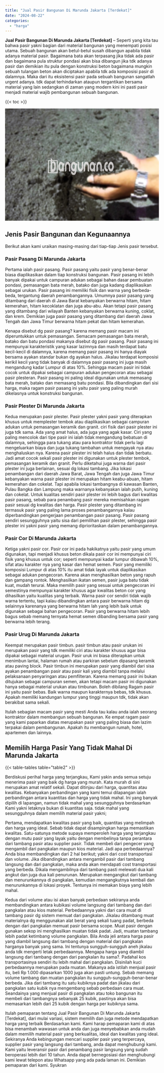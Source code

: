 ```yaml
---
title: "Jual Pasir Bangunan Di Marunda Jakarta [Terdekat]"
date: "2024-08-22"
categories: 
  - "harga"
---
```


**Jual Pasir Bangunan Di Marunda Jakarta \[Terdekat\]** – Seperti yang kita tau bahwa pasir yakni bagian dari material bangunan yang menempati posisi utama. Sebuah bangunan akan betul-betul susah dibangun apabila tidak adanya material pasir. Bagaimana bata akan terpasang jika tidak ada pasir dan bagaimana pula struktur pondasi akan bisa dibangun jika tdk adanya pasir dan demikian itu pula dengan konstruksi beton bagaimana mungkin sebuah tulangan beton akan diciptakan apabila tdk ada komposisi pasir di dalamnya. Maka dari itu eksistensi pasir pada sebuah bangunan sangatlah urgent adanya. tdk dapat terhindarkan ataupun tergantikan bersama material yang lain sedangkan di zaman yang modern kini ini pasti pasir menjadi material wajib pembangunan sebuah bangunan.

{{< toc >}}

![Jual Pasir Bangunan Di Marunda Jakarta [Terdekat]](/images/jual-pasir-bangunan-54.png)

## Jenis Pasir Bangunan dan Kegunaannya

Berikut akan kami uraikan masing-masing dari tiap-tiap Jenis pasir tersebut.

### Pasir Pasang Di Marunda Jakarta

Pertama ialah pasir pasang. Pasir pasang yaitu pasir yang benar-benar biasa diaplikasikan dalam tiap konstruksi bangunan. Pasir pasang ini lebih banyak dipakai untuk campuran adukan sebagai bahan dasar pembuatan pondasi, pemasangan bata merah, batako dan juga kadang diaplikasikan sebagai urukan. Pasir pasang ini memiliki fisik dan warna yang berbeda-beda, tergantung daerah penambangannya. Umumnya pasir pasang yang ditambang dari daerah di Jawa Barat kebanyakan berwarna hitam, hitam kemerahan, hitam kecoklatan dan juga abu-abu. Akan tetapi pasir pasang yang ditambang dari wilayah Banten kebanyakan berwarna kuning, coklat, dan krem. Demikian juga pasir pasang yang ditambang dari daerah Jawa Tengah dan Jawa Timur berwarna hitam pekat dan hitam kemerahan.

Kenapa disebut dg pasir pasang? karena memang pasir macam ini diperuntukkan untuk pemasangan. Semacam pemasangan bata merah, batako dan batu pondasi makanya disebut dg pasir pasang. Pasir pasang ini mempunyai karakteristik yang kasar lazimnya dan masih terdapat batu kecil-kecil di dalamnya, karena memang pasir pasang ini hanya diayak bersama ayakan standar bukan dg ayakan halus. Jikalau terdapat komposisi kerikil kecil yang tidak banyak di dalamnya pasir pasang ini juga masih mengandung kadar Lumpur di atas 10%. Sehingga macam pasir ini tidak cocok untuk dipakai sebagai campuran adukan pengecoran atau sebagai pasir plesteran. Pasir pasang ini paling ideal digunakan untuk memasang bata merah, batako dan memasang batu pondasi. Bila dibandingkan dari sisi harga, maka ragam pasir pasang ini yaitu pasir yang paling murah dikelasnya untuk konstruksi bangunan.

### Pasir Plester Di Marunda Jakarta

Kedua merupakan pasir plester. Pasir plester yakni pasir yang diterapkan khusus untuk memplester tembok atau diaplikasikan sebagai campuran adukan untuk pemasangan keramik dan granit. ciri fisik dari pasir plester ini juga tdk sama. Ada yang amat halus, ada juga yang agak kasar. Ciri yang paling mencolok dari tipe pasir ini ialah tidak mengandung bebatuan di dalamnya, sehingga para tukang atau para kontraktor tidak perlu lagi mengeluarkan biaya dan juga tukang tambahan untuk mengayak nya atau menghaluskan nya. Karena pasir plester ini telah halus dan tidak berbatu. Jadi amat cocok sekali pasir plester ini digunakan untuk plester tembok, pemasangan keramik dan granit. Perlu diketahui juga warna dari pasir plester ini juga berlainan, sesuai dg lokasi tambang. Jika lokasi penambangan dari daerah Jawa Barat, Jawa Tengah dan juga Jawa Timur kebanyakan warna pasir plester ini merupakan hitam keabu-abuan, hitam kemerahan dan cokelat. Tapi apabila lokasi tambangnya di kawasan Banten, Pulau Bangka dan Lampung maka warnanya kebanyakan ialah putih, kuning dan cokelat. Untuk kualitas sendiri pasir plester ini lebih bagus dari kwalitas pasir pasang, sebab para penambang pasir mereka memisahkan ragam pasir sesuai dg kwalitas dan harga. Pasir plester yang ditambang ini termasuk pasir yang paling lama proses penambangannya kalau diperbandingkan pengerjaan penambangan pasir pasang. Pasir pasang sendiri sesungguhnya yaitu sisa dari pemilihan pasir plester, sehingga pasir plester ini yakni pasir yang memang diprioritaskan dalam penambangannya.

### Pasir Cor Di Marunda Jakarta

Ketiga yakni pasir cor. Pasir cor ini pada hakikatnya yaitu pasir yang umum digunakan, tapi menjadi khusus beton dikala pasir cor ini mempunyai ciri fisik yang khusus untuk cor; seperti mempunyai kadar lumpur dibawah 10%, sifat atau karakter nya yang kasar dan hemat semen. Pasir yang memiliki komposisi Lumpur di atas 10% itu amat tidak layak untuk diaplikasikan sebagai adukan pengecoran. Karena akan menghasilkan beton yang rapuh dan gampang rontok. Menghasilkan ikatan semen, pasir juga batu tidak kuat, mudah terurai. Maka memilih pasir yang sesuai untuk pengecoran ini semestinya mempunyai karakter khusus agar kwalitas beton cor yang dihasilkan yaitu kualitas yang terbaik. Warna pasir cor sendiri tidak wajib warna tertentu, tapi kalau dibandingkan antara pasir berwarna hitam dg selainnya karenanya yang berwarna hitam lah yang lebih baik untuk digunakan sebagai bahan pengecoran. Pasir yang berwarna hitam lebih bagus sebab memang ternyata hemat semen dibanding bersama pasir yang berwarna lebih terang.

### Pasir Urug Di Marunda Jakarta

Keempat merupakan pasir timbun. pasir timbun atau pasir urukan ini merupakan pasir yang tdk memiliki ciri atau karakter khusus agar bisa dipakai sebagai material urugan. Pasir uruk ini biasa diterapkan untuk menimbun lantai, halaman rumah atau parkiran sebelum dipasang keramik atau paving block. Pasir timbun ini merupakan pasir yang diambil dari sisa ayakan penambangan pasir atau pasir kali yang diambil tanpa melalui pelaksanaan penyaringan atau pemfilteran. Karena memang pasir ini bukan ditujukan sebagai campuran semen, akan tetapi macam pasir ini digunakan hanya sebagai material urukan atau timbunan. Boleh dibilang Ragam pasir ini yaitu pasir bebas. Baik warna maupun karakternya bebas, tdk khusus. Apakah memiliki kandungan lumpur yang tinggi maupun tdk, tidak akan berakibat sama sekali.

Itulah sebagian macam pasir yang mesti Anda tau kalau anda ialah seorang kontraktor dalam membangun sebuah bangunan. Ke empat ragam pasir yang kami paparkan diatas merupakan pasir yang paling biasa dan lazim terpakai dalam pembangunan. Apakah itu membangun rumah, hotel, apartemen dan lainnya.

## Memilih Harga Pasir Yang Tidak Mahal Di Marunda Jakarta

{{< table-tables table="table2" >}}

Berdiskusi perihal harga yang terjangkau, Kami yakin anda semua setuju menerima pasir yang baik dg harga yang murah. Kata murah di sini merupakan amat relatif sekali. Dapat ditinjau dari harga, quantitas atau kwalitas. Kebanyakan perbandingan yang kami temui dilapangan ialah perbandingan antara kuantitas dan harga yang tidak mahal. Ini yang banyak dipilih di lapangan, namun tidak mahal yang sesungguhnya berdasarkan Kami yakni letaknya bukan di kuantitas saja. tidak mahal yang sesungguhnya dalam memilih material pasir yakni;

Pertama, mendapatkan kwalitas pasir yang baik, quantitas yang melimpah dan harga yang ideal. Sebab tidak dapat disampingkan harga memastikan kwalitas. Satu-satunya metode supaya memperoleh harga yang terjangkau dengan mutu pasir yang layak yaitu dengan membelinya tanpa perantara dari tambang pasir atau supplier pasir. Tidak membeli dari pengecer yang mengambil dari pangkalan maupun kios material. Jadi apa perbedaannya? Anda bisa membandingkan dari 2 hal berikut; yakni dari cost transportasi dan volume. Jika dibandingkan antara mengambil pasir dari tambang langsung dan dari pangkalan, maka anda akan mendapati cost transportasi yang berbeda. Dikala mengambilnya dari tambang pasti melewati dua kali angkut dan juga dua kali penurunan. Merupakan mengangkut dari tambang dan menurunkannya di pangkalan, kemudian mengangkutnya kembali dan menurunkannya di lokasi proyek. Tentunya ini memakan biaya yang lebih mahal.

Kedua dari volume atau isi akan banyak perbedaan sekiranya anda membandingkan antara kubikasi volume langsung dari tambang dan dari pangkalan atau kios material. Perbedaannya yakni dari cara muat di tambang pasir dg sistem memuat dari pangkalan. Jikalau ditambang muat materialnya dg menggunakan alat berat yang sekali tuang padat, berbeda dengan dari pangkalan memuat pasir bersama scope. Muat pasir dengan gunakan sekop ini menghasilkan muatan tidak padat. Jadi, muatan tambang lebih padat ketimbang volume pangkalan. Bila Anda jeli antara harga pasir yang diambil langsung dari tambang dengan material dari pangkalan harganya banyak yang sama. Ini tentunya sungguh-sungguh aneh jikalau anda tdk mengerti letak perbedaannya. Mengapa harga yang diambil langsung dari tambang dengan dari pangkalan itu sama?. Padahal kos transportasinya sendiri itu lebih mahal dari pangkalan. Disinilah kuci perbedaannya merupakan pada muatan. Makanya ada istilah menjual pasir itu, beli Rp 1.000 dipasarkan 1000 juga akan pasti untung. Sebab memang volume tambang dan muatan pangkalan itu sungguh-sungguh-benar-benar berbeda. Jika dari tambang itu satu kubiknya padat dan jikalau dari pangkalan satu kubik nya mengembang sebab perbedaan cara muat. Seandainya yang menjual pasir di pangkalan atau toko bangunan itu membeli dari tambangnya sebanyak 25 kubik, pastinya akan bisa memasarkan lebih dari 25 kubik dengan harga per kubiknya sama.

Itulah pemaparan tentang Jual Pasir Bangunan Di Marunda Jakarta \[Terdekat\], dari mulai variasi, sistem memilih dan juga metode mendapatkan harga yang terbaik Berdasarkan kami. Kami harap pemaparan kami di atas bisa menambah wawasan untuk anda dan juga menyebabkan anda mudah dalam memilih material pasir yang berkualitas, ideal dan kwalitas yang ideal. Sekiranya Anda kebingungan mencari supplier pasir yang terpercaya, supplier pasir yang langsung dari tambang, anda dapat menghubungi kami. Kami yaitu leveransir pasir dari penambang pasir langsung yang sudah beroperasi lebih dari 10 tahun. Anda dapat bernegosiasi dan menghubungi kami lewat telepon atau Whatsapp yang ada pada laman ini. Demikian pemaparan dari kami. Syukran
